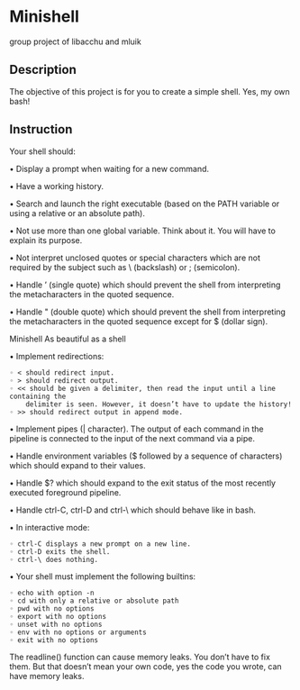# Minishell
group project of libacchu and mluik

## Description
The objective of this project is for you to create a simple shell. Yes, my own bash!

## Instruction
Your shell should:

• Display a prompt when waiting for a new command.

• Have a working history.

• Search and launch the right executable (based on the PATH variable or using a
relative or an absolute path).

• Not use more than one global variable. Think about it. You will have to explain
its purpose.

• Not interpret unclosed quotes or special characters which are not required by the
subject such as \ (backslash) or ; (semicolon).

• Handle ’ (single quote) which should prevent the shell from interpreting the metacharacters in the quoted sequence.

• Handle " (double quote) which should prevent the shell from interpreting the metacharacters in the quoted sequence except for $ (dollar sign).

Minishell As beautiful as a shell

• Implement redirections:

	◦ < should redirect input.
	◦ > should redirect output.
	◦ << should be given a delimiter, then read the input until a line containing the
		delimiter is seen. However, it doesn’t have to update the history!
	◦ >> should redirect output in append mode.

• Implement pipes (| character). The output of each command in the pipeline is
connected to the input of the next command via a pipe.

• Handle environment variables ($ followed by a sequence of characters) which
should expand to their values.

• Handle $? which should expand to the exit status of the most recently executed
foreground pipeline.

• Handle ctrl-C, ctrl-D and ctrl-\ which should behave like in bash.

• In interactive mode:

	◦ ctrl-C displays a new prompt on a new line.
	◦ ctrl-D exits the shell.
	◦ ctrl-\ does nothing.

• Your shell must implement the following builtins:

	◦ echo with option -n
	◦ cd with only a relative or absolute path
	◦ pwd with no options
	◦ export with no options
	◦ unset with no options
	◦ env with no options or arguments
	◦ exit with no options

The readline() function can cause memory leaks. You don’t have to fix them. But
that doesn’t mean your own code, yes the code you wrote, can have memory
leaks.
